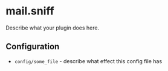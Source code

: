 mail.sniff
========

Describe what your plugin does here.

Configuration
-------------

* `config/some_file` - describe what effect this config file has
